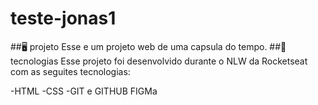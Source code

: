 # teste-jonas1
<P align="ceter">
<imag src=".github/Preview.png" alt="Demostrção do Projeto" width="100%" />
</p>
##🖥️ projeto
Esse e um projeto web de uma capsula do tempo.
##🚀 tecnologias
Esse projeto foi desenvolvido durante o NLW da Rocketseat com as seguites tecnologias:

-HTML
-CSS
-GIT e GITHUB
FIGMa